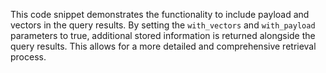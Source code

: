 This code snippet demonstrates the functionality to include payload and vectors in the query results. By setting the `with_vectors` and `with_payload` parameters to true, additional stored information is returned alongside the query results. This allows for a more detailed and comprehensive retrieval process.